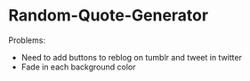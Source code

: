 # Random-Quote-Generator
Problems: 

- Need to add buttons to reblog on tumblr and tweet in twitter
- Fade in each background color
